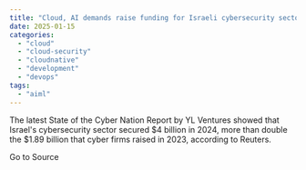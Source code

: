 ```yaml
---
title: "Cloud, AI demands raise funding for Israeli cybersecurity sector"
date: 2025-01-15
categories: 
  - "cloud"
  - "cloud-security"
  - "cloudnative"
  - "development"
  - "devops"
tags: 
  - "aiml"
---
```


The latest State of the Cyber Nation Report by YL Ventures showed that Israel's cybersecurity sector secured $4 billion in 2024, more than double the $1.89 billion that cyber firms raised in 2023, according to Reuters.

Go to Source
